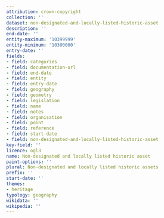 ```yaml
---
attribution: crown-copyright
collection: ''
dataset: non-designated-and-locally-listed-historic-asset
description: ''
end-date: ''
entity-maximum: '10399999'
entity-minimum: '10300000'
entry-date: ''
fields:
- field: categories
- field: documentation-url
- field: end-date
- field: entity
- field: entry-date
- field: geography
- field: geometry
- field: legislation
- field: name
- field: notes
- field: organisation
- field: point
- field: reference
- field: start-date
- field: non-designated-and-locally-listed-historic-asset
key-field: ''
licence: ogl3
name: Non-designated and locally listed historic asset
paint-options: ''
plural: Non-designated and locally listed historic assets
prefix: ''
start-date: ''
themes:
- heritage
typology: geography
wikidata: ''
wikipedia: ''
---
```

